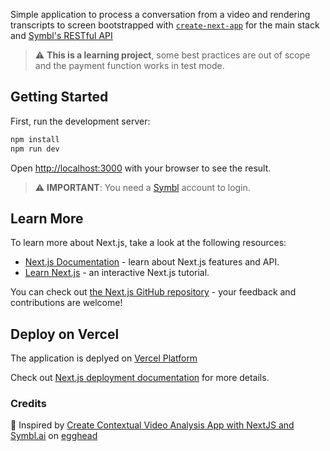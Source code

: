 Simple application to process a conversation from a video and rendering transcripts to screen bootstrapped with [`create-next-app`](https://github.com/vercel/next.js/tree/canary/packages/create-next-app) for the main stack and [Symbl's RESTful API](https://symbl.ai/)

> :warning: **This is a learning project**, some best practices are out of scope
> and the payment function works in test mode.

## Getting Started

First, run the development server:

```bash
npm install
npm run dev
```

Open [http://localhost:3000](http://localhost:3000) with your browser to see the
result.

> :warning: **IMPORTANT**: You need a [Symbl](https://symbl.ai/) account to login.
## Learn More

To learn more about Next.js, take a look at the following resources:

- [Next.js Documentation](https://nextjs.org/docs) - learn about Next.js
  features and API.
- [Learn Next.js](https://nextjs.org/learn) - an interactive Next.js tutorial.

You can check out
[the Next.js GitHub repository](https://github.com/vercel/next.js/) - your
feedback and contributions are welcome!

## Deploy on Vercel

The application is deplyed on
[Vercel Platform](https://vercel.com/import?utm_medium=default-template&filter=next.js&utm_source=create-next-app&utm_campaign=create-next-app-readme)

Check out [Next.js deployment documentation](https://nextjs.org/docs/deployment)
for more details.
### Credits

🥚 Inspired by [Create Contextual Video Analysis App with NextJS and Symbl.ai](https://egghead.io/playlists/create-contextual-video-analysis-app-with-nextjs-and-symbl-ai-4efb) on [egghead](https://egghead.io/)


